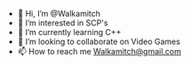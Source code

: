 - 👋 Hi, I’m @Walkamitch
- 👀 I’m interested in SCP's
- 🌱 I’m currently learning C++
- 💞️ I’m looking to collaborate on Video Games
- 📫 How to reach me Walkamitch@gmail.com

<!---
Walkamitch/Walkamitch is a ✨ special ✨ repository because its `README.md` (this file) appears on your GitHub profile.
You can click the Preview link to take a look at your changes.
--->
